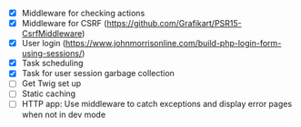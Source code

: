 - [x] Middleware for checking actions
- [x] Middleware for CSRF (https://github.com/Grafikart/PSR15-CsrfMiddleware)
- [x] User login (https://www.johnmorrisonline.com/build-php-login-form-using-sessions/)
- [x] Task scheduling
- [x] Task for user session garbage collection
- [ ] Get Twig set up
- [ ] Static caching
- [ ] HTTP app: Use middleware to catch exceptions and display error pages when not in dev mode
